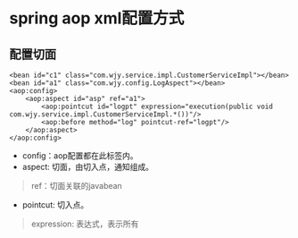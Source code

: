 # spring aop xml配置方式
## 配置切面
    <bean id="c1" class="com.wjy.service.impl.CustomerServiceImpl"></bean>
    <bean id="a1" class="com.wjy.config.LogAspect"></bean>
    <aop:config>
        <aop:aspect id="asp" ref="a1">
            <aop:pointcut id="logpt" expression="execution(public void com.wjy.service.impl.CustomerServiceImpl.*())"/>
            <aop:before method="log" pointcut-ref="logpt"/>
        </aop:aspect>
    </aop:config>
* config：aop配置都在此标签内。
* aspect: 切面，由切入点，通知组成。
> ref：切面关联的javabean
* pointcut: 切入点。
> expression: 表达式，表示所有
